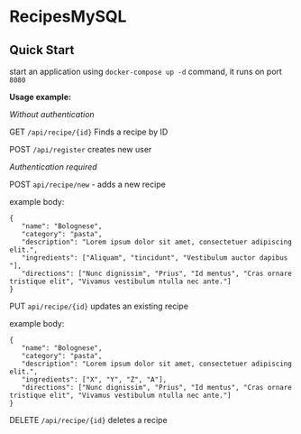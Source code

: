 # RecipesMySQL

## Quick Start

start an application using `docker-compose up -d` command, it runs on port `8080`

**Usage example:**

*Without authentication*


GET `/api/recipe/{id}` Finds a recipe by ID

POST `/api/register` creates new user


*Authentication required*


POST `api/recipe/new` - adds a new recipe

example body: 
```
{
   "name": "Bolognese",
   "category": "pasta",
   "description": "Lorem ipsum dolor sit amet, consectetuer adipiscing elit.",
   "ingredients": ["Aliquam", "tincidunt", "Vestibulum auctor dapibus "],
   "directions": ["Nunc dignissim", "Prius", "Id mentus", "Cras ornare tristique elit", "Vivamus vestibulum ntulla nec ante."]
}
```
PUT `api/recipe/{id}` updates an existing recipe

example body:
```
{
   "name": "Bolognese",
   "category": "pasta",
   "description": "Lorem ipsum dolor sit amet, consectetuer adipiscing elit.",
   "ingredients": ["X", "Y", "Z", "A"],
   "directions": ["Nunc dignissim", "Prius", "Id mentus", "Cras ornare tristique elit", "Vivamus vestibulum ntulla nec ante."]
}
```

DELETE `/api/recipe/{id}` deletes a recipe

